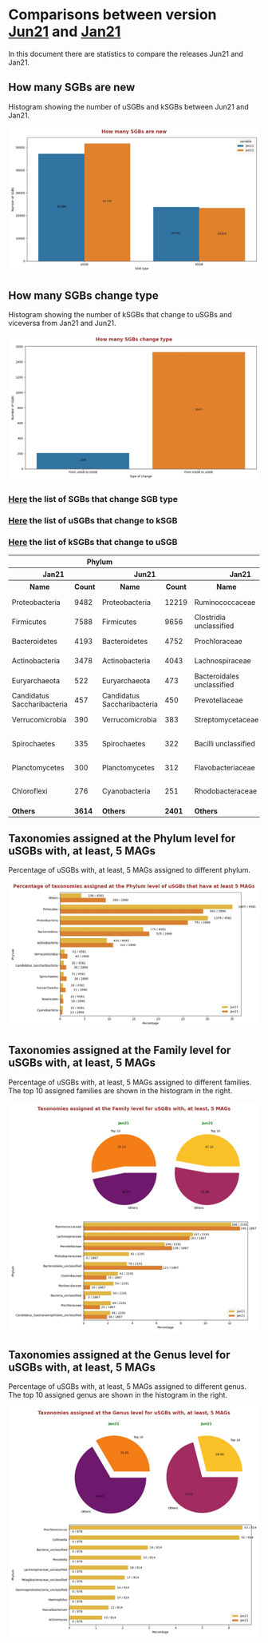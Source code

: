 # Comparisons between version [Jun21](README.md) and [Jan21](../Jan21/README.md)
In this document there are statistics to compare the releases Jun21 and Jan21.


## How many SGBs are new
Histogram showing the number of uSGBs and kSGBs between Jun21 and Jan21.

![How many SGBs are new](pictures/second_fig1.jpg)


## How many SGBs change type
Histogram showing the number of kSGBs that change to uSGBs and viceversa from Jan21 and Jun21.

![How many SGBs change type](pictures/second_fig2.jpg)


### [Here](pages/df_second_fig2.md) the list of SGBs that change SGB type

### [Here](pages/df_second_fig2_upgrade.md) the list of uSGBs that change to kSGB

### [Here](pages/df_second_fig2_downgrade.md) the list of kSGBs that change to uSGB

<table><tr><th colspan = '4' style = 'text-align: center'>Phylum</th><th colspan = '4' style = 'text-align: center'>Family</th><th colspan = '4' style = 'text-align: center'>Genus</th><th colspan = '4' style = 'text-align: center'>Species</th></tr><tr><th colspan = '2' style = 'text-align: center'>Jan21</th><th colspan = '2' style = 'text-align: center'>Jun21</th><th colspan = '2' style = 'text-align: center'>Jan21</th><th colspan = '2' style = 'text-align: center'>Jun21</th><th colspan = '2' style = 'text-align: center'>Jan21</th><th colspan = '2' style = 'text-align: center'>Jun21</th><th colspan = '2' style = 'text-align: center'>Jan21</th><th colspan = '2' style = 'text-align: center'>Jun21</th></tr><tr><th style = 'text-align: center'>Name</th><th style = 'text-align: center'>Count</th><th style = 'text-align: center'>Name</th><th style = 'text-align: center'>Count</th><th style = 'text-align: center'>Name</th><th style = 'text-align: center'>Count</th><th style = 'text-align: center'>Name</th><th style = 'text-align: center'>Count</th><th style = 'text-align: center'>Name</th><th style = 'text-align: center'>Count</th><th style = 'text-align: center'>Name</th><th style = 'text-align: center'>Count</th><th style = 'text-align: center'>Name</th><th style = 'text-align: center'>Count</th><th style = 'text-align: center'>Name</th><th style = 'text-align: center'>Count</th></tr><tr><td>Proteobacteria</td><td>9482</td><td>Proteobacteria</td><td>12219</td><td>Ruminococcaceae</td><td>706</td><td>Ruminococcaceae</td><td>602</td><td>Prochlorococcus</td><td>732</td><td>Prochlorococcus</td><td>763</td><td>Clostridia bacterium</td><td>405</td><td>Rhizobiales bacterium</td><td>90</td></tr><tr><td>Firmicutes</td><td>7588</td><td>Firmicutes</td><td>9656</td><td>Clostridia unclassified</td><td>578</td><td>Prochloraceae</td><td>496</td><td>Pelagibacteraceae unclassified</td><td>608</td><td>Pelagibacteraceae unclassified</td><td>608</td><td>Ruminococcaceae bacterium</td><td>233</td><td>Pseudomonas fluorescens</td><td>67</td></tr><tr><td>Bacteroidetes</td><td>4193</td><td>Bacteroidetes</td><td>4752</td><td>Prochloraceae</td><td>465</td><td>Prevotellaceae</td><td>332</td><td>Collinsella</td><td>297</td><td>Collinsella</td><td>294</td><td>Lachnospiraceae bacterium</td><td>145</td><td>Buchnera aphidicola</td><td>53</td></tr><tr><td>Actinobacteria</td><td>3478</td><td>Actinobacteria</td><td>4043</td><td>Lachnospiraceae</td><td>387</td><td>Prolixibacteraceae</td><td>269</td><td>Clostridia unclassified</td><td>260</td><td>Candidatus Pelagibacter</td><td>233</td><td>Rhizobiales bacterium</td><td>88</td><td>Streptococcus mitis</td><td>41</td></tr><tr><td>Euryarchaeota</td><td>522</td><td>Euryarchaeota</td><td>473</td><td>Bacteroidales unclassified</td><td>374</td><td>Rhodobacteraceae</td><td>248</td><td>Candidatus Pelagibacter</td><td>232</td><td>Pelagibacterales unclassified</td><td>158</td><td>Bacilli bacterium</td><td>81</td><td>Blattabacterium cuenoti</td><td>39</td></tr><tr><td>Candidatus Saccharibacteria</td><td>457</td><td>Candidatus Saccharibacteria</td><td>450</td><td>Prevotellaceae</td><td>320</td><td>Streptomycetaceae</td><td>216</td><td>Ruminococcaceae unclassified</td><td>171</td><td>Bacteria unclassified</td><td>125</td><td>Bacteroidales bacterium</td><td>77</td><td>Lachnospiraceae bacterium</td><td>33</td></tr><tr><td>Verrucomicrobia</td><td>390</td><td>Verrucomicrobia</td><td>383</td><td>Streptomycetaceae</td><td>212</td><td>Bacteria unclassified</td><td>212</td><td>Pelagibacterales unclassified</td><td>158</td><td>Streptococcus</td><td>115</td><td>Pseudomonas fluorescens</td><td>62</td><td>Prochlorococcus marinus</td><td>29</td></tr><tr><td>Spirochaetes</td><td>335</td><td>Spirochaetes</td><td>322</td><td>Bacilli unclassified</td><td>155</td><td>Bacteroidales unclassified</td><td>205</td><td>Microbacterium</td><td>138</td><td>Candidatus Saccharibacteria unclassified</td><td>88</td><td>Buchnera aphidicola</td><td>53</td><td>Stenotrophomonas maltophilia</td><td>28</td></tr><tr><td>Planctomycetes</td><td>300</td><td>Planctomycetes</td><td>312</td><td>Flavobacteriaceae</td><td>151</td><td>Flavobacteriaceae</td><td>181</td><td>Streptococcus</td><td>122</td><td>Campylobacter</td><td>83</td><td>Bacteroidaceae bacterium</td><td>47</td><td>Pseudomonas viridiflava</td><td>26</td></tr><tr><td>Chloroflexi</td><td>276</td><td>Cyanobacteria</td><td>251</td><td>Rhodobacteraceae</td><td>151</td><td>Candidatus Gastranaerophilales unclassified</td><td>136</td><td>Lachnospiraceae unclassified</td><td>121</td><td>Alphaproteobacteria unclassified</td><td>76</td><td>Streptococcus mitis</td><td>42</td><td>bacterium</td><td>25</td></tr><tr style = 'font-weight: bold'><td>Others</td><td>3614</td><td>Others</td><td>2401</td><td>Others</td><td>6033</td><td>Others</td><td>5601</td><td>Others</td><td>4150</td><td>Others</td><td>3889</td><td>Others</td><td>22508</td><td>Others</td><td>22744</td></tr></table>

## Taxonomies assigned at the Phylum level for uSGBs with, at least, 5 MAGs
Percentage of uSGBs with, at least, 5 MAGs assigned to different phylum.

![Percentage of taxonomies assigned at the Phylum level of uSGBs that have at least 5 MAGs](pictures/second_fig3.jpg)


## Taxonomies assigned at the Family level for uSGBs with, at least, 5 MAGs
Percentage of uSGBs with, at least, 5 MAGs assigned to different families. The top 10 assigned families are shown in the histogram in the right.

![Taxonomies assigned at the Family level for uSGBs with, at least, 5 MAGs](pictures/second_fig4.jpg)


## Taxonomies assigned at the Genus level for uSGBs with, at least, 5 MAGs
Percentage of uSGBs with, at least, 5 MAGs assigned to different genus. The top 10 assigned genus are shown in the histogram in the right.

![Taxonomies assigned at the Genus level for uSGBs with, at least, 5 MAGs](pictures/second_fig5.jpg)


